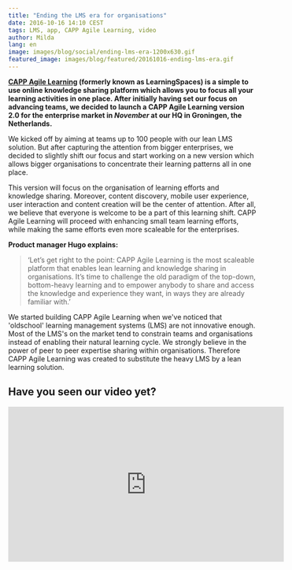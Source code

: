 ```yaml
---
title: "Ending the LMS era for organisations"
date: 2016-10-16 14:10 CEST
tags: LMS, app, CAPP Agile Learning, video
author: Milda
lang: en
image: images/blog/social/ending-lms-era-1200x630.gif
featured_image: images/blog/featured/20161016-ending-lms-era.gif
---
```


__[CAPP Agile Learning](/capp-agile-learning/) (formerly known as LearningSpaces) is a simple to use online knowledge sharing platform which allows you to focus all your learning activities in one place. After initially having set our focus on advancing teams, we decided to launch a __CAPP Agile Learning__ version __2.0__ for the enterprise market in _November_ at our HQ in Groningen, the Netherlands.__

We kicked off by aiming at teams up to 100 people with our lean LMS solution. But after capturing the attention from bigger enterprises, we decided to slightly shift our focus and start working on a new version which allows bigger organisations to concentrate their learning patterns all in one place.

This version will focus on the organisation of learning efforts and knowledge sharing. Moreover, content discovery, mobile user experience, user interaction and content creation will be the center of attention. After all, we believe that everyone is welcome to be a part of this learning shift. CAPP Agile Learning will proceed with enhancing small team learning efforts, while making the same efforts even more scaleable for the enterprises.

__Product manager Hugo explains:__

> ‘Let’s get right to the point: CAPP Agile Learning is the most scaleable platform that enables lean learning and knowledge sharing in organisations. It’s time to challenge the old paradigm of the top-down, bottom-heavy learning and to empower anybody to share and access the knowledge and experience they want, in ways they are already familiar with.’

We started building CAPP Agile Learning when we've noticed that 'oldschool' learning management systems (LMS) are not innovative enough. Most of the LMS's on the market tend to constrain teams and organisations instead of enabling their natural learning cycle. We strongly believe in the power of peer to peer expertise sharing within organisations. Therefore CAPP Agile Learning was created to substitute the heavy LMS by a lean learning solution.

## Have you seen our video yet?

<iframe width="560" height="315" src="https://www.youtube-nocookie.com/embed/wk2eMm22cz0?rel=0" frameborder="0" allowfullscreen></iframe>
